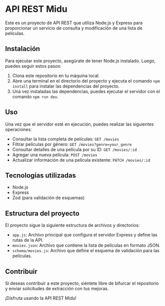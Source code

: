 # API REST Midu

Este es un proyecto de API REST que utiliza Node.js y Express para proporcionar un servicio de consulta y modificación de una lista de películas.

## Instalación

Para ejecutar este proyecto, asegúrate de tener Node.js instalado. Luego, puedes seguir estos pasos:

1. Clona este repositorio en tu máquina local.
2. Abre una terminal en el directorio del proyecto y ejecuta el comando `npm install` para instalar las dependencias del proyecto.
3. Una vez instaladas las dependencias, puedes ejecutar el servidor con el comando `npm run dev`.

## Uso

Una vez que el servidor esté en ejecución, puedes realizar las siguientes operaciones:

- Consultar la lista completa de películas: `GET /movies`
- Filtrar películas por género: `GET /movies?genre=your_genre`
- Consultar detalles de una película por su ID: `GET /movies/:id`
- Agregar una nueva película: `POST /movies`
- Actualizar información de una película existente: `PATCH /movies/:id`

## Tecnologías utilizadas

- Node.js
- Express
- Zod (para validación de esquemas)

## Estructura del proyecto

El proyecto sigue la siguiente estructura de archivos y directorios:

- `app.js`: Archivo principal que configura el servidor Express y define las rutas de la API.
- `movies.json`: Archivo que contiene la lista de películas en formato JSON.
- `schema/movies.js`: Archivo que define el esquema de validación para las películas.

## Contribuir

Si deseas contribuir a este proyecto, siéntete libre de bifurcar el repositorio y enviar solicitudes de extracción con tus mejoras.

¡Disfruta usando la API REST Midu!